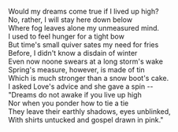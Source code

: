 Would my dreams come true if I lived up high?\
No, rather, I will stay here down below\
Where fog leaves alone my unmeasured mind.\
I used to feel hunger for a tight bow\
But time's small quiver sates my need for fries\
Before, I didn't know a disdain of winter\
Even now noone swears at a long storm's wake\
Spring's measure, however, is made of tin\
Which is much stronger than a snow boot's cake.\
I asked Love's advice and she gave a spin --\
"Dreams do not awake if you live up high\
Nor when you ponder how to tie a tie\
They leave their earthly shadows, eyes unblinked,\
With shirts untucked and gospel drawn in pink."